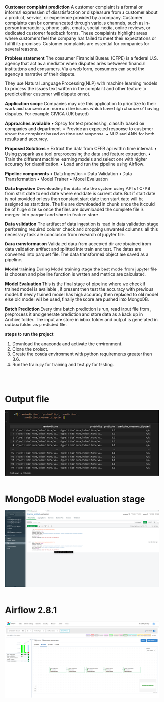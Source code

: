 **Customer complaint prediction**
A customer complaint is a formal or informal expression of dissatisfaction or displeasure from a customer about a product, service, or experience provided by a company. Customer complaints can be communicated through various channels, such as in-person interactions, phone calls, emails, social media, online reviews, or dedicated customer feedback forms. These complaints highlight areas where customers feel the company has failed to meet their expectations or fulfill its promises.
Customer complaints are essential for companies for several reasons.

**Problem statement**
The consumer Financial Bureau (CFPB) is a federal U.S. agency that act as a mediator when disputes aries betweeen financial institutions and consumers. Via a web form, consumers can send the agency a narrative of their dispute.

They use Natural Language Processing(NLP) with machine learning models to process the issues text written in the complaint and other feature to predict either customer will dispute or not.

**Application scope**
Companies may use this application  to prioritize to their work and concentrate more on the issues which have high chance of having disputes.
For example CIVICA (UK based)

**Approaches available**
    • Spacy for text processing, classify based on companies and department.
    • Provide an expected response to customer about the complaint based on time and response.
    • NLP and ANN for both results and accuracy.

**Proposed Solutions**
    • Extract the data from CFPB api within time interval.
    • Using pyspark as a tool preprocessing the data and feature extraction.
    • Train the different machine learning models and select one with higher accuracy for classification.
    • Load and run the pipeline using Airflow.

**Pipeline components**
    • Data Ingestion
    • Data Validation
    • Data Transformation
    • Model Trainer
    • Model Evaluation










**Data Ingestion**
Downloading the data into the system using API of CFPB  from start date to end date where end date is current date. But if start date is not provided or less then constant start date then start date will be assigned as start date. The file are downloaded in chunk since the it could be of huge size so once the files are downloaded the complete file is merged into parquet and store in feature store. 




**Data validation**
The artifact of data ingestion is read in data validation stage performing required column check and dropping unwanted columns, all this necessary task are conclusion from research of jupyter file.
























**Data transformation**
Validated data from accepted dir are obtained from data validation artifact and splitted into train and test. The datas are converted into parquet file. The data transformed object are saved as a pipeline.











































**Model training**
During Model training stage the best model from jupyter file is choosen and pipeline function is written and metrics are calculated.
 




**Model Evaluation**
This is the final stage of pipeline where we check if trained model is available , if present then test the accuracy with previous model. If newly trained model has high accuracy then replaced to old model else old model will be used, finally the score are pushed into MongoDB.

















































**Batch Prediction**
Every time batch prediction is run, read input file from , preprocess it and generate prediction and store  data as a back up in Archive folder. The input are store in inbox folder and output is generated in outbox folder as predicted file.








**steps to run the project**

1) Download the anaconda and activate the environment.
2) Clone the project.
3) Create the conda environment with python requirements greater then 3.6.
4) Run the train.py for training and test.py for testing.
</br>
</br>
<h1>Output file</h1>
<img src="https://github.com/k17hawk/finance_complaint/blob/main/screenshots/Predict.png"/>
</br>
</br>
<h1>MongoDB Model evaluation stage</h1>
<img src="https://github.com/k17hawk/finance_complaint/blob/main/screenshots/mongo_db.png"/>
</br>
</br>

<h1>Airflow 2.8.1</h1>
<img src="https://github.com/k17hawk/finance_complaint/blob/main/screenshots/airflow.png"/>




